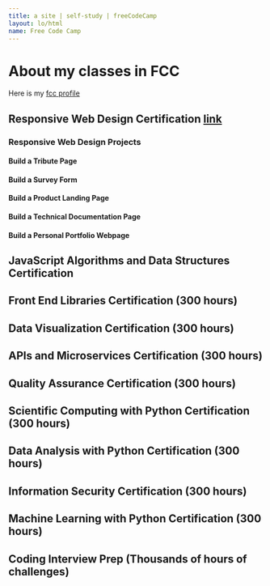 ```yaml
---
title: a site | self-study | freeCodeCamp
layout: lo/html
name: Free Code Camp
---
```

# About my classes in FCC

Here is my <a target="_blank" href="https://www.freecodecamp.org/ulatov">fcc profile</a>

## Responsive Web Design Certification <a href="ResponsiveWebDesignProjects">link</a>
### Responsive Web Design Projects
#### Build a Tribute Page
#### Build a Survey Form
#### Build a Product Landing Page
#### Build a Technical Documentation Page
#### Build a Personal Portfolio Webpage

## JavaScript Algorithms and Data Structures Certification

## Front End Libraries Certification (300 hours)

## Data Visualization Certification (300 hours)

## APIs and Microservices Certification (300 hours)

## Quality Assurance Certification (300 hours)

## Scientific Computing with Python Certification (300 hours)

## Data Analysis with Python Certification (300 hours)

## Information Security Certification (300 hours)

## Machine Learning with Python Certification (300 hours)

## Coding Interview Prep (Thousands of hours of challenges)
